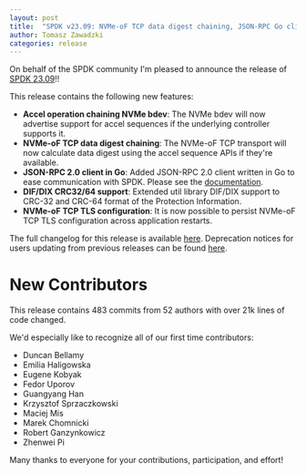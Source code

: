 ```yaml
---
layout: post
title:  "SPDK v23.09: NVMe-oF TCP data digest chaining, JSON-RPC Go client, DIF/DIX CRC32/64"
author: Tomasz Zawadzki
categories: release
---
```


On behalf of the SPDK community I'm pleased to announce the release of [SPDK 23.09](https://github.com/spdk/spdk/releases/tag/v23.09)!!

This release contains the following new features:

 - **Accel operation chaining NVMe bdev**: The NVMe bdev will now advertise support for accel sequences if the underlying controller supports it.
 - **NVMe-oF TCP data digest chaining**: The NVMe-oF TCP transport will now calculate data digest using the accel sequence APIs if they're available.
 - **JSON-RPC 2.0 client in Go**: Added JSON-RPC 2.0 client written in Go to ease communication with SPDK. Please see the [documentation](https://github.com/spdk/spdk/blob/v23.09/go/rpc/README.md).
 - **DIF/DIX CRC32/64 support**: Extended util library DIF/DIX support to CRC-32 and CRC-64 format of the Protection Information.
 - **NVMe-oF TCP TLS configuration**: It is now possible to persist NVMe-oF TCP TLS configuration across application restarts.


The full changelog for this release is available [here](https://github.com/spdk/spdk/releases/tag/v23.09).
Deprecation notices for users updating from previous releases can be found [here](https://github.com/spdk/spdk/blob/v23.09/deprecation.md).

# New Contributors

This release contains 483 commits from 52 authors with over 21k lines of code changed.

We'd especially like to recognize all of our first time contributors:

 - Duncan Bellamy
 - Emilia Haligowska
 - Eugene Kobyak
 - Fedor Uporov
 - Guangyang Han
 - Krzysztof Sprzaczkowski
 - Maciej Mis
 - Marek Chomnicki
 - Robert Ganzynkowicz
 - Zhenwei Pi

Many thanks to everyone for your contributions, participation, and effort!
